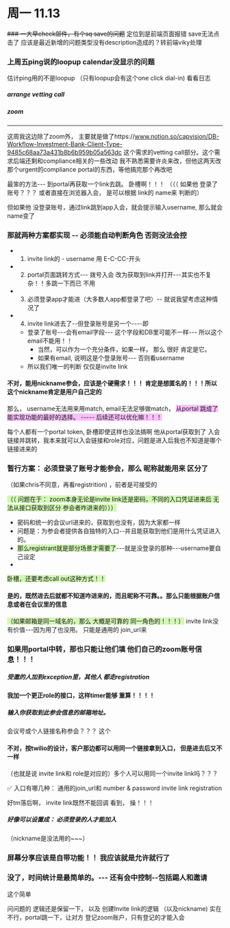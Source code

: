 # 周一 11.13

~~### 一大早check邮件，有个sq save的问题~~
定位到是前端页面报错 save无法点击了
应该是最近新增的问题类型没有description造成的？转前端viky处理

### 上周五ping说的loopup calendar没显示的问题
估计ping用的不是loopup （只有loopup会有这个one click dial-in)
看看日志


##### arrange vetting call

##### zoom

---

这周我这边除了zoom外， 主要就是做了https://www.notion.so/capvision/DB-Workflow-Investment-Bank-Client-Type-9485c68aa73a431b8b6b959b05a563dc 这个需求的vetting call部分。这个需求后端还剩和compliance相关的一些改动 我不熟悉需要许炎来改，但他这两天改那个urgent的compliance portal的东西，等他搞完那个再改吧



最笨的方法--- 到portal再获取一个link去跳。 卧槽啊！！！
（（（  如果他 登录了账号？？？  或者直接在浏览器入会， 是可以根据 link的 name来 判断的）

但如果他 没登录账号，通过link跳到app入会，就会提示输入username, 那么就会 name变了


### 那就两种方案都实现 -- 必须能自动判断角色 否则没法会控
- 1.   invite link的 - username 用 E-C-CC-开头
- 2. portal页面跳转方式--- 拨号入会 改为获取到link并打开---其实也不复杂！！多跳一下而已 不用
- 3. 必须登录app才能进（大多数人app都登录了吧）-- 就说我望考虑这种情况了
- 4.    invite link进去了--但登录账号是另一个----即 
	- 登录了账号---会有email字段--- 这个字段和DB里可能不一样--- 所以这个email不能用！！
		- 当然，可以作为一个充分条件，如果一样， 那么 很好 肯定是它。
		- 如果有email, 说明这是个登录账号--- 否则看username
	- 所以我们唯一的判断 仅仅是invite link
#### 不对，能用nickname参会，应该是个硬需求！！！ 肯定是想匿名的！！！所以这个nickname肯定是用户自己定的

那么， username无法用来用match, email无法足够做match， 
<span style="background:#fdbfff">从portal 跳成了能实现功能的最好的选择。 ----- 后续还可以优化嘛！！！</span>


每个人都有一个portal token, 卧槽即使这样也没法搞啊
他从portal获取到了 入会链接并跳转，我本来就可以入会链接和role对应，问题是进入后我也不知道是哪个链接进来的

### 暂行方案： 必须登录了账号才能参会，那么 昵称就能用来 区分了
（如果chris不同意，再看registrition) ，前者是可接受的

<span style="background:#d3f8b6">（（ 问题在于： zoom本身无论是invite link还是密码，不同的入口凭证进来后 无法从接口获取到区分 参会者咋进来的）））</span>
- 密码和统一的会议url进来的，获取到也没有，因为大家都一样
- 问题是：为参会者提供各自独特的入口--并且能获取到他们是用什么凭证进入的。
- <span style="background:#d3f8b6">那么registrant就是部分场景才需要了</span>---就是没登录的那种---username要自己设定
-
<span style="background:#d3f8b6">卧槽，还要考虑call out这种方式！！</span>


#### 是的，既然进去后就都不知道咋进来的，而且昵称不可靠。。那么只能根据账户信息或者在会议里的信息
<span style="background:#d3f8b6">（如果邮箱是同一域名的，那么 大概是可靠的 同一角色的！！！）</span>
invite link没有价值---因为用了也没用。 只能是通用的 join_url来

### 如果用portal中转，那也只能让他们填  他们自己的zoom账号信息！！！

##### 受邀的人加到exception里，其他人 都走registration

#### 我加一个更正role的接口，这样timer能够 重算！！！！

##### 输入你获取到此参会信息的邮箱地址。

会议号或个人链接名称参会？？？ 这个
#### 不对，按twilio的设计，客户那边都可以用同一个链接拿到入口， 但是进去后又不一样
（也就是说 invite link和 role是对应的）多个人可以用同一个invite link吗？？？

✅ 入口有哪几种：
通用的join_url和 number & password
invite link
registration


好tm落后啊， invite link既然不能回调 看到， 操！！！

##### 好像可以设置成： 必须登录的人才能加入
（nickname是没法用的~~~）


### 屏幕分享应该是自带功能！！ 我应该就是允许就行了


### 没了，时间统计是最简单的。--- 还有会中控制--包括踢人和邀请
这个简单


问问题的 逻辑还是保留一下， 以及 创建Invite link的逻辑 （以及nickname)
实在不行，portal跳一下，让对方 登记zoom账户，只有登记的才能入会